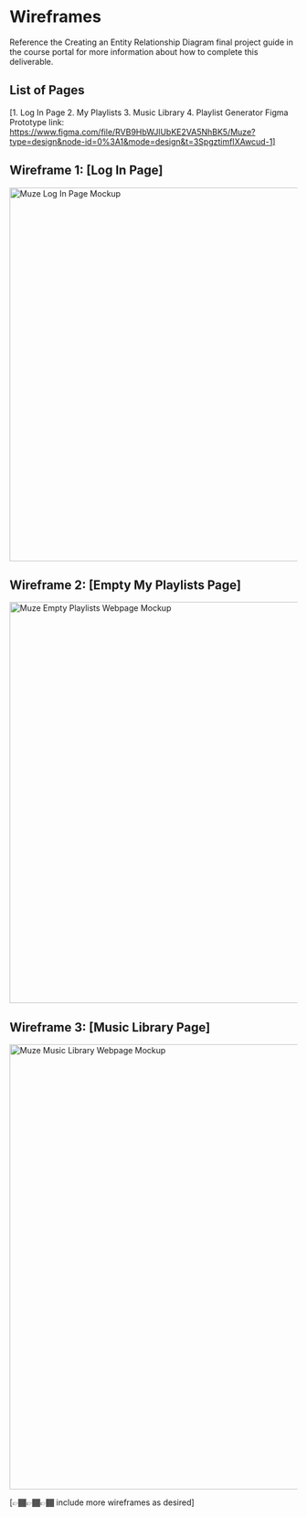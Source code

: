 # Wireframes

Reference the Creating an Entity Relationship Diagram final project guide in the course portal for more information about how to complete this deliverable.

## List of Pages

[1. Log In Page
 2. My Playlists
 3. Music Library
 4. Playlist Generator
 Figma Prototype link: https://www.figma.com/file/RVB9HbWJlUbKE2VA5NhBK5/Muze?type=design&node-id=0%3A1&mode=design&t=3SpgztimfIXAwcud-1]

## Wireframe 1: [Log In Page]

<img width="654" alt="Muze Log In Page Mockup" src="https://github.com/Justin5802/web103_finalproject/assets/93137213/4f2257ac-c90b-4e03-b8d9-85878f5cb344">


## Wireframe 2: [Empty My Playlists Page]

<img width="702" alt="Muze Empty Playlists Webpage Mockup" src="https://github.com/Justin5802/web103_finalproject/assets/93137213/70414843-3554-41cf-bb68-c664e2b9b450">


## Wireframe 3: [Music Library Page]

<img width="779" alt="Muze Music Library Webpage Mockup" src="https://github.com/Justin5802/web103_finalproject/assets/93137213/ccbde7b1-c4c8-4c1c-ac86-c6de932ad5e4">


[👉🏾👉🏾👉🏾 include more wireframes as desired]

